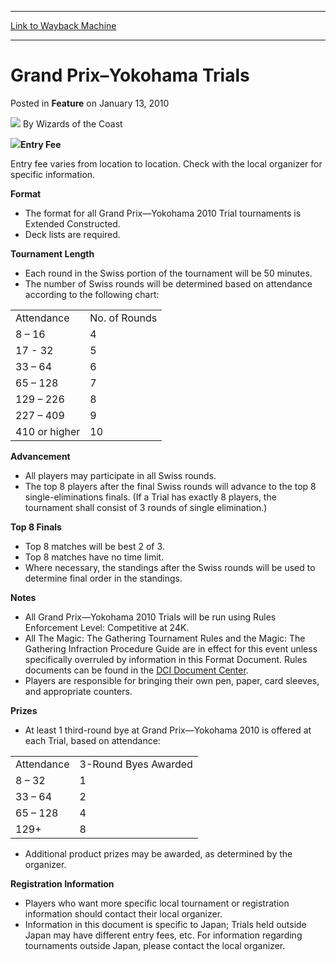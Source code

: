 
---
[Link to Wayback Machine](https://web.archive.org/web/20190704191235/https://magic.wizards.com/en/articles/archive/feature/grand-prix%E2%80%93yokohama-trials-2010-01-13)

[_metadata_:wayback_url]:- "https://magic.wizards.com/en/articles/archive/feature/grand-prix%E2%80%93yokohama-trials-2010-01-13"
[_metadata_:wayback_raw_url]:- "https://web.archive.org/web/20190704191235id_/https://magic.wizards.com/en/articles/archive/feature/grand-prix%E2%80%93yokohama-trials-2010-01-13"
[_metadata_:wayback_capture_timestamp]:- "2019-07-04 19:12:35+00:00"
[_metadata_:publish_date]:- "2010-01-13"
[_metadata_:description]:- "Entry Fee Entry fee varies from location to location. Check with the local organizer for specific information. Format The format for all Grand Prix—Yokohama 2010 Trial tournaments is Extended Constructed. Deck lists are required. Tournament Length"
[_metadata_:generator]:- "Drupal 7 (http://drupal.org)"
---


Grand Prix–Yokohama Trials
==========================



 Posted in **Feature**
 on January 13, 2010 






![](https://media.magic.wizards.com/styles/auth_small/public/images/person/wizards_authorpic_larger.jpg)
By Wizards of the Coast











![](https://media.magic.wizards.com/image_legacy_migration/mtg/images/daily/events/gpyok10/gp_yokohama_wide.jpg)**Entry Fee**  

Entry fee varies from location to location. Check with the local organizer for specific information.


**Format**


* The format for all Grand Prix—Yokohama 2010 Trial tournaments is Extended Constructed.
* Deck lists are required.

**Tournament Length**


* Each round in the Swiss portion of the tournament will be 50 minutes.
* The number of Swiss rounds will be determined based on attendance according to the following chart:
 

|  |  |
| --- | --- |
| Attendance | No. of Rounds |
| 8 – 16 | 4 |
| 17 - 32 | 5 |
| 33 – 64 | 6 |
| 65 – 128 | 7 |
| 129 – 226 | 8 |
| 227 – 409 | 9 |
| 410 or higher | 10 |

**Advancement**


* All players may participate in all Swiss rounds.
* The top 8 players after the final Swiss rounds will advance to the top 8 single-eliminations finals. (If a Trial has exactly 8 players, the tournament shall consist of 3 rounds of single elimination.)

**Top 8 Finals**


* Top 8 matches will be best 2 of 3.
* Top 8 matches have no time limit.
* Where necessary, the standings after the Swiss rounds will be used to determine final order in the standings.

**Notes**


* All Grand Prix—Yokohama 2010 Trials will be run using Rules Enforcement Level: Competitive at 24K.
* All The Magic: The Gathering Tournament Rules and the Magic: The Gathering Infraction Procedure Guide are in effect for this event unless specifically overruled by information in this Format Document. Rules documents can be found in the [DCI Document Center](http://archive.wizards.com/Magic/TCG/Events.aspx?x=dci/doccenter/home).
* Players are responsible for bringing their own pen, paper, card sleeves, and appropriate counters.

**Prizes**


* At least 1 third-round bye at Grand Prix—Yokohama 2010 is offered at each Trial, based on attendance:
 

|  |  |
| --- | --- |
| Attendance | 3-Round Byes Awarded |
| 8 – 32 | 1 |
| 33 – 64 | 2 |
| 65 – 128 | 4 |
| 129+ | 8 |
* Additional product prizes may be awarded, as determined by the organizer.

**Registration Information**


* Players who want more specific local tournament or registration information should contact their local organizer.
* Information in this document is specific to Japan; Trials held outside Japan may have different entry fees, etc. For information regarding tournaments outside Japan, please contact the local organizer.






